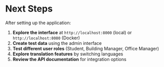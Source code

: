 # Next Steps

After setting up the application:

1. **Explore the interface** at `http://localhost:8000` (local) or `http://localhost:8080` (Docker)
2. **Create test data** using the admin interface
3. **Test different user roles** (Student, Building Manager, Office Manager)
4. **Explore translation features** by switching languages
5. **Review the API documentation** for integration options

